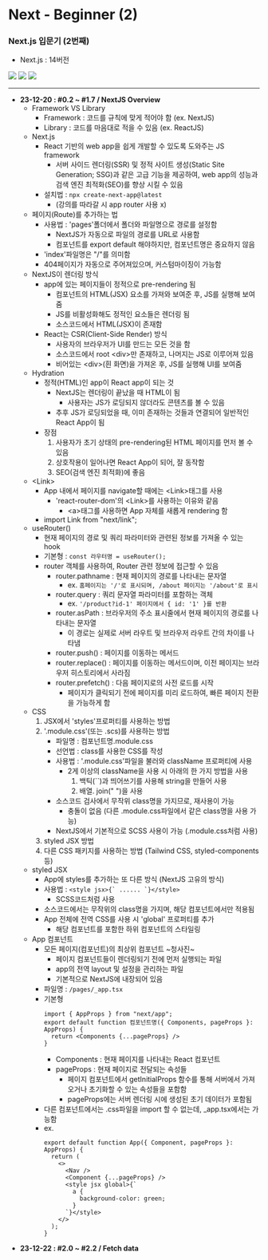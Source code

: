 # Next - Beginner (2)

### Next.js 입문기 (2번째)

- Next.js : 14버전

<img src="https://img.shields.io/badge/Next.js-000?style=flat-square&logo=nextdotjs&logoColor=white"/> <img src="https://img.shields.io/badge/TypeScript-3178C6?style=flat-square&logo=typescript&logoColor=white"/> <img src="https://img.shields.io/badge/Node.js-339933?style=flat-square&logo=nodedotjs&logoColor=white"/>

---

- **23-12-20 : #0.2 ~ #1.7 / NextJS Overview**
  - Framework VS Library
    - Framework : 코드를 규칙에 맞게 적어야 함 (ex. NextJS)
    - Library : 코드를 마음대로 적을 수 있음 (ex. ReactJS)
  - Next.js
    - React 기반의 web app을 쉽게 개발할 수 있도록 도와주는 JS framework
      - 서버 사이드 렌더링(SSR) 및 정적 사이트 생성(Static Site Generation; SSG)과 같은 고급 기능을 제공하여, web app의 성능과 검색 엔진 최적화(SEO)를 향상 시킬 수 있음
    - 설치법 : `npx create-next-app@latest`
      - (강의를 따라갈 시 app router 사용 x)
  - 페이지(Route)를 추가하는 법
    - 사용법 : 'pages'폴더에서 폴더와 파일명으로 경로를 설정함
      - NextJS가 자동으로 파일의 경로를 URL로 사용함
      - 컴포넌트를 export default 해야하지만, 컴포넌트명은 중요하지 않음
    - 'index'파일명은 "/"를 의미함
    - 404페이지가 자동으로 주어져있으며, 커스텀마이징이 가능함
  - NextJS이 렌더링 방식
    - app에 있는 페이지들이 정적으로 pre-rendering 됨
      - 컴포넌트의 HTML(JSX) 요소를 가져와 보여준 후, JS를 실행해 보여줌
      - JS를 비활성화해도 정적인 요소들은 렌더링 됨
      - 소스코드에서 HTML(JSX)이 존재함
    - React는 CSR(Client-Side Render) 방식
      - 사용자의 브라우저가 UI를 만드는 모든 것을 함
      - 소스코드에서 root &lt;div&gt;만 존재하고, 나머지는 JS로 이루어져 있음
      - 비어있는 &lt;div&gt;(흰 화면)을 가져온 후, JS를 실행해 UI를 보여줌
  - Hydration
    - 정적(HTML)인 app이 React app이 되는 것
      - NextJS는 렌더링이 끝났을 때 HTML이 됨
        - 사용자는 JS가 로딩되지 않더라도 콘텐츠를 볼 수 있음
      - 추후 JS가 로딩되었을 때, 이미 존재하는 것들과 연결되어 일반적인 React App이 됨
    - 장점
      1. 사용자가 초기 상태의 pre-rendering된 HTML 페이지를 먼저 볼 수 있음
      2. 상호작용이 일어나면 React App이 되어, 잘 동작함
      3. SEO(검색 엔진 최적화)에 좋음
  - &lt;Link&gt;
    - App 내에서 페이지를 navigate할 때에는 &lt;Link&gt;태그를 사용
      - 'react-router-dom'의 &lt;Link&gt;를 사용하는 이유와 같음
        - &lt;a&gt;태그를 사용하면 App 자체를 새롭게 rendering 함
    - import Link from "next/link";
  - useRouter()
    - 현재 페이지의 경로 및 쿼리 파라미터와 관련된 정보를 가져올 수 있는 hook
    - 기본형 : `const 라우터명 = useRouter();`
    - router 객체를 사용하여, Router 관련 정보에 접근할 수 있음
      - router.pathname : 현재 페이지의 경로를 나타내는 문자열
        - ex. `홈페이지는 '/'로 표시되며, /about 페이지는 '/about'로 표시`
      - router.query : 쿼리 문자열 파라미터를 포함하는 객체
        - ex. `'/product?id-1' 페이지에서 { id: '1' }를 반환`
      - router.asPath : 브라우저의 주소 표시줄에서 현재 페이지의 경로를 나타내는 문자열
        - 이 경로는 실제로 서버 라우트 및 브라우저 라우트 간의 차이를 나타냄
      - router.push() : 페이지를 이동하는 메서드
      - router.replace() : 페이지를 이동하는 메서드이며, 이전 페이지는 브라우저 히스토리에서 사라짐
      - router.prefetch() : 다음 페이지로의 사전 로드를 시작
        - 페이지가 클릭되기 전에 페이지를 미리 로드하여, 빠른 페이지 전환을 가능하게 함
  - CSS
    1. JSX에서 'styles'프로퍼티를 사용하는 방법
    2. '.module.css'(또는 .scs)를 사용하는 방법
       - 파일명 : 컴포넌트명.module.css
       - 선언법 : class를 사용한 CSS를 작성
       - 사용법 : '.module.css'파일을 불러와 className 프로퍼티에 사용
         - 2게 이상의 className을 사용 시 아래의 한 가지 방법을 사용
           1. 백틱(``)과 띄어쓰기를 사용해 string을 만들어 사용
           2. 배열. join(" ")을 사용
       - 소스코드 검사에서 무작위 class명을 가지므로, 재사용이 가능
         - 충돌이 없음 (다른 .module.css파일에서 같은 class명을 사용 가능)
       - NextJS에서 기본적으로 SCSS 사용이 가능 (.module.css처럼 사용)
    3. styled JSX 방법
    4. 다른 CSS 패키지를 사용하는 방법 (Tailwind CSS, styled-components 등)
  - styled JSX
    - App에 styles를 추가하는 또 다른 방식 (NextJS 고유의 방식)
    - 사용법 : `` <style jsx>{` ...... `}</style> ``
      - SCSS코드처럼 사용
    - 소스코드에서는 무작위의 class명을 가지며, 해당 컴포넌트에서만 적용됨
    - App 전체에 전역 CSS를 사용 시 'global' 프로퍼티를 추가
      - 해당 컴포넌트를 포함한 하위 컴포넌트의 스타일링
  - App 컴포넌트
    - 모든 페이지(컴포넌트)의 최상위 컴포넌트 ~청사진~
      - 페이지 컴포넌트들이 렌더링되기 전에 먼저 실행되는 파일
      - app의 전역 layout 및 설정을 관리하는 파일
      - 기본적으로 NextJS에 내장되어 있음
    - 파일명 : `/pages/_app.tsx`
    - 기본형
      ```
      import { AppProps } from "next/app";
      export default function 컴포넌트명({ Components, pageProps }: AppProps) {
        return <Components {...pageProps} />
      }
      ```
      - Components : 현재 페이지를 나타내는 React 컴포넌트
      - pageProps : 현재 페이지로 전달되는 속성들
        - 페이지 컴포넌트에서 getInitialProps 함수를 통해 서버에서 가져오거나 초기화할 수 있는 속성들을 포함함
        - pageProps에는 서버 렌더링 시에 생성된 초기 데이터가 포함됨
    - 다른 컴포넌트에서는 .css파일을 import 할 수 없는데, \_app.tsx에서는 가능함
    - ex.
      ```
      export default function App({ Component, pageProps }: AppProps) {
        return (
          <>
            <Nav />
            <Component {...pageProps} />
            <style jsx global>{`
              a {
                background-color: green;
              }
            `}</style>
          </>
        );
      }
      ```
- **23-12-22 : #2.0 ~ #2.2 / Fetch data**
